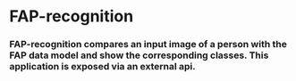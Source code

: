 # FAP-recognition
### FAP-recognition compares an input image of a person with the FAP data model and show the corresponding classes. This application is exposed via an external api.
